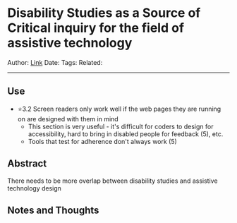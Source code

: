 # Disability Studies as a Source of Critical inquiry for the field of assistive technology
Author:
[Link](https://www.star-uci.org/wp-content/uploads/2010/08/MankoffAssets2010.pdf)
Date:
Tags:
Related:

---

## Use
- ⭐3.2 Screen readers only work well if the web pages they are running on are designed with them in mind
	- This section is very useful - it's difficult for coders to design for accessibility, hard to bring in disabled people for feedback (5), etc.
	- Tools that test for adherence don't always work (5)

## Abstract
There needs to be more overlap between disability studies and assistive technology design


## Notes and Thoughts